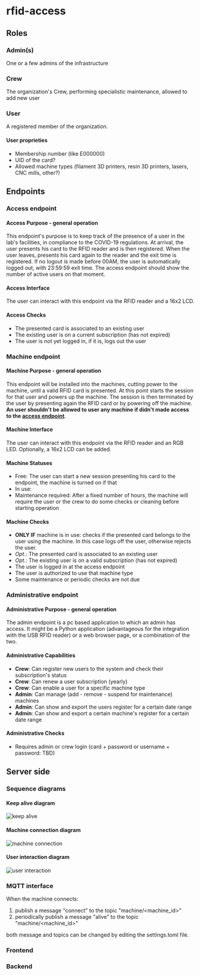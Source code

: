 # rfid-access

## Roles

### Admin(s)

One or a few admins of the infrastructure

### Crew

The organization's Crew, performing specialistic maintenance, allowed to add new user

### User

A registered member of the organization.

#### User proprieties

- Membership number (like E000000)
- UID of the card?
- Allowed machine types (filament 3D printers, resin 3D printers, lasers, CNC mills, other?)

## Endpoints

### Access endpoint

#### Access Purpose - general operation

This endpoint's purpose is to keep track of the presence of a user in the lab's facilities, in compliance to the COVID-19 regulations. At arrival, the user presents his card to the RFID reader and is then registered. When the user leaves, presents his card again to the reader and the exit time is registered. If no logout is made before 00AM, the user is automatically logged out, with 23:59:59 exit time. The access endpoint should show the number of active users on that moment.

#### Access Interface

The user can interact with this endpoint via the RFID reader and a 16x2 LCD.

#### Access Checks

- The presented card is associated to an existing user
- The existing user is on a current subscription (has not expired)
- The user is not yet logged in, if it is, logs out the user

### Machine endpoint

#### Machine Purpose - general operation

This endpoint will be installed into the machines, cutting power to the machine, until a valid RFID card is presented. At this point starts the session for that user and powers up the machine. The session is then terminated by the user by presenting again the RFID card or by powering off the machine. **An user shouldn't be allowed to user any machine if didn't made access to the [access endpoint](#access-endpoint)**.

#### Machine Interface

The user can interact with this endpoint via the RFID reader and an RGB LED. Optionally, a 16x2 LCD can be added.

#### Machine Statuses

- Free: The user can start a new session presenting his card to the endpoint, the machine is turned on if that
- In use:
- Maintenance required: After a fixed number of hours, the machine will require the user or the crew to do some checks or cleaning before starting operation
  
#### Machine Checks

- **ONLY IF** machine is in use: checks if the presented card belongs to the user using the machine. In this case logs off the user, otherwise rejects the user.
- *Opt.*: The presented card is associated to an existing user
- *Opt.*: The existing user is on a valid subscription (has not expired)
- The user is logged in at the access endpoint
- The user is authorized to use that machine type
- Some maintenance or periodic checks are not due

### Administrative endpoint

#### Administrative Purpose - general operation

The admin endpoint is a pc based application to which an admin has access. It might be a Python application (advantageous for the integration with the USB RFID reader) or a web browser page, or a combination of the two.

#### Administrative Capabilities

- **Crew**: Can register new users to the system and check their subscription's status
- **Crew**: Can renew a user subscription (yearly)
- **Crew**: Can enable a user for a specific machine type
- **Admin**: Can manage (add - remove - suspend for maintenance) machines
- **Admin**: Can show and export the users register for a certain date range
- **Admin**: Can show and export a certain machine's register for a certain date range

#### Administrative Checks

- Requires admin or crew login (card + password or username + password: TBD)

## Server side

### Sequence diagrams

#### Keep alive diagram

![keep alive](images/sequence_diagram/keep_alive_diagram.png)

#### Machine connection diagram

![machine connection](images/sequence_diagram/machine_connection_diagram.png)

#### User interaction diagram

![user interaction](images/sequence_diagram/user_interaction_diagram.png)

### MQTT interface

When the machine connects:

1. publish a message "connect" to the topic "machine/<machine_id>"
2. periodically publish a message "alive" to the topic "machine/<machine_id>"

both message and topics can be changed by editing the settings.toml file.

### Frontend

### Backend
